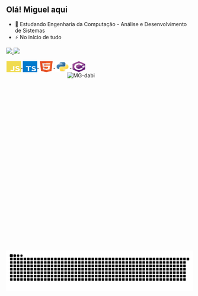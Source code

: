 ## Olá! Miguel aqui


- 🌱 Estudando Engenharia da Computação - Análise e Desenvolvimento de Sistemas
- ⚡ No início de tudo

 <div>
  <a href="https://github.com/mbdxd">
  <img height="150em" src="https://github-readme-stats.vercel.app/api?username=mbdxd&show_icons=true&theme=dark&include_all_commits=true&count_private=true"/>
  <img height="140em" src="https://github-readme-stats.vercel.app/api/top-langs/?username=mbdxd&layout=compact&langs_count=7&theme=dark"/>
</div>
<div style="display: inline_block"><br>
  <img align="center" alt="MG-Js" height="30" width="40" src="https://raw.githubusercontent.com/devicons/devicon/master/icons/javascript/javascript-plain.svg">
  <img align="center" alt="MG-Ts" height="30" width="40" src="https://raw.githubusercontent.com/devicons/devicon/master/icons/typescript/typescript-plain.svg">
  <img align="center" alt="MG-HTML" height="30" width="40" src="https://raw.githubusercontent.com/devicons/devicon/master/icons/html5/html5-original.svg">
  <img align="center" alt="MG-Python" height="30" width="40" src="https://raw.githubusercontent.com/devicons/devicon/master/icons/python/python-original.svg">
  <img align="center" alt="Csharp" height="30" width="40" src="https://raw.githubusercontent.com/devicons/devicon/master/icons/csharp/csharp-original.svg">
  <img width="339" height="480"  <img align="right" alt="MG-dabi" src="https://media4.giphy.com/media/l0MYR2lI7zFGGffl6/giphy.gif?cid=ecf05e47d3iwmgkrtvyg1zbnqpm2xzhzzogn1fkyc1cg4ssx&ep=v1_gifs_search&rid=giphy.gif&ct=g">
</div>


  ##
  
<div> 
 
  ![Snake animation](https://github.com/mbdxd/mbdxd/blob/output/github-contribution-grid-snake.svg)
 
</div>

